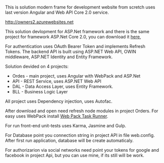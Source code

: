 This is solution modern frame for development website from scretch uses last version Angular and Web API Core 2.0 service.

<a href="http://owners2.azurewebsites.net">http://owners2.azurewebsites.net</a>

This solution devlopment for ASP.Net framework and there is the same project for framework ASP.Net Core 2.0, you can download it <a href="https://github.com/11BREATH11/ASP.NET_Core_Web.API_Example">here</a>,

For authentication uses OAuth Bearer Token and implements Refresh Tokens. 
The backend API is built using ASP.NET Web API, OWIN middleware, ASP.NET Identity and Entity Framework.

Solution devided on 4 projects:

- Ordes - main project, uses Angular with WebPack and ASP.Net
- API - REST Service, uses ASP.NET Web API
- DAL - Data Access Layer, uses Entity Framework.
- BLL - Business Logic Layer

All project uses Dependency injection, uses Autofac.

After download and open need refresh node modules in project Orders. For easy uses WebPack install <a href="https://marketplace.visualstudio.com/items?itemName=MadsKristensen.WebPackTaskRunner">Web Pack Task Runner</a>. 

For run front-end unit-tests uses Karma, Jasmine and Gulp.

For Database point you connection string in project API in file web.config. After first run application, database will be create automaticaly.

For authorizarion via social networks need point your tokens for google and facebook in project Api, but you can use mine, if its still will be work.
